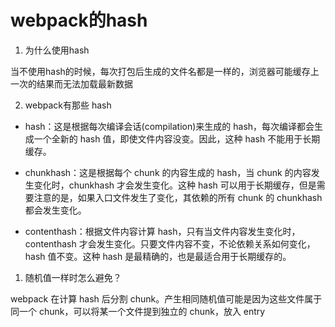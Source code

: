 # webpack的hash

1. 为什么使用hash

当不使用hash的时候，每次打包后生成的文件名都是一样的，浏览器可能缓存上一次的结果而无法加载最新数据

2. webpack有那些 hash

- hash：这是根据每次编译会话(compilation)来生成的 hash，每次编译都会生成一个全新的 hash 值，即使文件内容没变。因此，这种 hash 不能用于长期缓存。

- chunkhash：这是根据每个 chunk 的内容生成的 hash，当 chunk 的内容发生变化时，chunkhash 才会发生变化。这种 hash 可以用于长期缓存，但是需要注意的是，如果入口文件发生了变化，其依赖的所有 chunk 的 chunkhash 都会发生变化。

- contenthash：根据文件内容计算 hash，只有当文件内容发生变化时，contenthash 才会发生变化。只要文件内容不变，不论依赖关系如何变化，hash 值不变。这种 hash 是最精确的，也是最适合用于长期缓存的。

1. 随机值一样时怎么避免？

webpack 在计算 hash 后分割 chunk。产生相同随机值可能是因为这些文件属于同一个 chunk，可以将某一个文件提到独立的 chunk，放入 entry